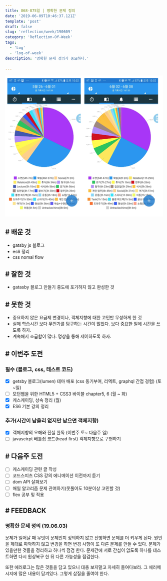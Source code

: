 ```yaml
---
title: 868-875일 | 명확한 문제 정의
date: '2019-06-09T10:46:37.121Z'
template: 'post'
draft: false
slug: 'reflection/week/190609'
category: 'Reflection-Of-Week'
tags:
  - 'Log'
  - 'log-of-week'
description: '명확한 문제 정의가 중요하다.'

---
```

![image-20190610221633350](assets/image-20190610221633350.png)

## # 배운 것

- gatsby js 블로그 
- es6 정리
- css nomal flow

## # 잘한 것

- gatasby 블로그 만들기 중도에 포기하지 않고 완성한 것 

## # 못한 것

- 중요하지 않은 요금제 변경이나, 객체지향에 대한 고민만 무성하게 한 것
- 실제 학습시간 보다 무언가를 탐구하는 시간이 많았다. 보다 중요한 일에 시간을 쓰도록 하자.
- 계속해서 조급함이 많다. 명상을 통해 제어하도록 하자.

## # 이번주 도전

### 필수 (블로그, css, 테스트 코드)

- [x] getsby 블로그(lumen) 테마 배포 (css 동기부여, 리엑트, graphql 간접 경험) (토~일)
- [ ] 모던웹을 위한 HTML5 + CSS3 바이블 chapter5, 6  (월 ~ 화)
- [x] 케스케이딩, 상속 정리 (월)
- [x] ES6 기본 강의 정리

### 추가(시간이 남을리 없지만 남으면 객체지향)

- [x] 객체지향의 오해와 진실 완독 (이번주 토~  다음주 일)
- [ ] javascirpt 배틀쉽 코드(head first) 객체지향으로 구현하기

## # 다음주 도전

- [ ] 케스케이딩 관련 글 작성
- [ ] 코드스피츠 CSS 강의 에니메이션 이전까지 듣기
- [ ] dom API 살펴보기
- [ ] 매일 알고리즘 문제 관여하기(못풀어도 10분이상 고민할 것)
- [ ] flex 공부 및 적용

## # FEEDBACK

### 명확한 문제 정의 (19.06.03)

문제가 일어날 때 무엇이 문제인지 정의하지 않고 진행하면 문제를 더 키우게 된다. 원인을 제대로 파악하지 않고 변경을 하면 변경 사항이 또 다른 문제를 만들 수 있다. 문제가 있을만한 것들을 정리하고 하나씩 점검 한다. 문제간에 서로 간섭이 없도록 하나를 테스트하면 다시 원상복구 한 뒤 다른 가능성을 점검한다. 

또한 에러로그는 많은 것들을 담고 있으니 대충 보지말고 자세히 들여다보라. 그 에러메시지에 많은 내용이 담겨있다. 그렇게 삽질을 줄여야 한다. 


